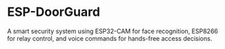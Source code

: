 # ESP-DoorGuard
A smart security system using ESP32-CAM for face recognition, ESP8266 for relay control, and voice commands for hands-free access decisions.

